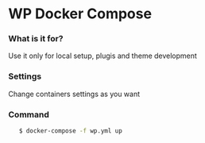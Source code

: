 # WP Docker Compose

### What is it for?
Use it only for local setup, plugis and theme development 

### Settings

Change containers settings as you want

### Command

```sh
   $ docker-compose -f wp.yml up 
```
